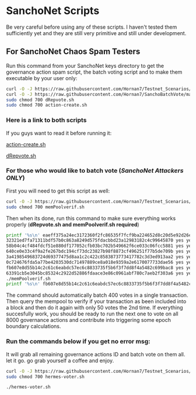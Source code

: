 # SanchoNet Scripts
Be very careful before using any of these scripts. I haven't tested them sufficiently yet and they are still very primitive and still under development.

## For SanchoNet Chaos Spam Testers
Run this command from your SanchoNet keys directory to get the governance action spam script, the batch voting script and to make them executable by your user only:
```bash
curl -O -J https://raw.githubusercontent.com/Hornan7/Testnet_Scenarios/main/sanchonet_scripts/action-create.sh
curl -O -J https://raw.githubusercontent.com/Hornan7/SanchoBatchVote/main/dRepvote.sh
sudo chmod 700 dRepvote.sh
sudo chmod 700 action-create.sh
```
### Here is a link to both scripts
If you guys want to read it before running it:

[action-create.sh](https://github.com/Hornan7/Testnet_Scenarios/blob/main/sanchonet_scripts/action-create.sh)

[dRepvote.sh](https://github.com/Hornan7/SanchoBatchVote/blob/main/dRepvote.sh)

### For those who would like to batch vote (*SanchoNet Attackers ONLY*)
First you will need to get this script as well:
```bash
curl -O -J https://raw.githubusercontent.com/Hornan7/Testnet_Scenarios/main/sanchonet_scripts/memPoolverif.sh
sudo chmod 700 memPoolverif.sh
```
Then when its done, run this command to make sure everything works properly (**dRepvote.sh and memPoolverif.sh required**)
```bash
printf '%s\n' eaeff375a24ec3172360f2fc86535f7fcf9ba224652d8c20d5e92d26e8d4551a yes yes yes \
32321ed7fa71311bdf57b0c863a8249d575fdacbbd23a12983182c4c99645870 yes yes yes \
58b04c4cf484fdcf51e880df177052cfb03bc702b549662f6ce033c06fcc5881 yes yes yes \
640ce0e33c4f9a2fe267bdc194cf73dc23827b98f8873cf496251f77b5de709b yes yes yes \
3a4198549683724d69377475d8aa1c2c422c8583873773417782c3d3ed913aa2 yes yes yes \
0c724676fda5a77be4203530dc71497889ce8a018e9359a2e6170077733dae56 yes yes yes \
fb607e8d55b14c2c61c6eabdc57ec6c8833735f5b6f3f7dd8f4a5482c699bac8 yes yes yes \
63391cb5e3045bc85324c2922d52886fdaace3e86c0961abf780c7aeb2f303a6 yes yes no | ./dRepvote.sh
./memPoolverif.sh
printf '%s\n' fb607e8d55b14c2c61c6eabdc57ec6c8833735f5b6f3f7dd8f4a5482c699bac8 yes yes no | ./dRepvote.sh
```
The command should automatically batch 400 votes in a single transaction. Then query the mempool to verify if your transaction as been included into a block and then do it again with only 50 votes the 2nd time.
If everything succesfully work, you should be ready to run the next one to vote on all 8000 governance actions and contribute into triggering some epoch boundary calculations.

### Run the commands below if you get no error msg:
It will grab all remaining governance actions ID and batch vote on them all. let it go. go grab yourself a coffee and enjoy.
```bash
curl -O -J https://raw.githubusercontent.com/Hornan7/Testnet_Scenarios/main/sanchonet_scripts/hermes-voter.sh
sudo chmod 700 hermes-voter.sh
```
```bash
./hermes-voter.sh
```
